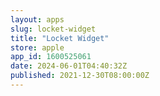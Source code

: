 ```yaml
---
layout: apps
slug: locket-widget
title: "Locket Widget"
store: apple
app_id: 1600525061
date: 2024-06-01T04:40:32Z
published: 2021-12-30T08:00:00Z
---
```

